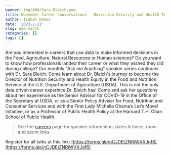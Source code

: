 ```yaml
---
banner: img/AMA/Sara_Bleich.png
title: November Career Conversations - Nutrition Security and Health Equity at the USDA
author: Isabel Ramos
date: '2023-2-22'
slug: ama-march
categories: []
tags: []
---
```


Are you interested in careers that use data to make informed decisions in the Food, Agriculture, Natural Resources or Human sciences? Do you want to know how professionals landed their career or what they wished they did during college? Our monthly "Ask me Anything" speaker series continues with Dr. Sara Bleich. Come learn about Dr. Bleich's journey to become the Director of Nutrition Security and Health Equity in the Food and Nutrition Service at the U.S. Department of Agriculture (USDA). This is not the only data driven career experince Dr. Bleich has! Come and ask her questions about her experience as the Senior Advisor for COVID-19 in the Office of the Secretary at USDA, or as a Senior Policy Adviser for Food, Nutrition and Consumer Services and with the First Lady Michelle Obama’s Let’s Move! Initiative, or as a Professor of Public Health Policy at the Harvard T.H. Chan School of Public Health.

> See the [careers](https://www.dataanalytics4fanh.science/careers/) page for speaker information, dates & times, room and zoom links. 

Register for all talks at this link: [https://forms.gle/nCJDEtZNRiWVXJqf6](https://forms.gle/nCJDEtZNRiWVXJqf6)
